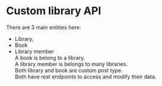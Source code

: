 # Custom library API
There are 3 main entities here: <br>
- Library, <br>
- Book <br>
- Library member<br>
A book is belong to a library.<br>
A library member is belongs to many libraries.<br>
Both library and book are custom post type.<br>
Both have rest endpoints to access and modify their data.<br>